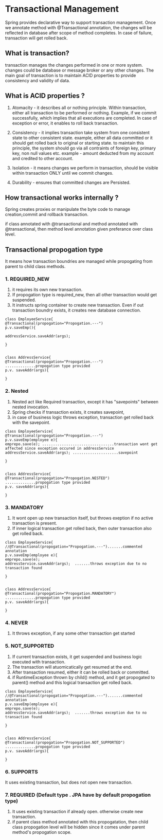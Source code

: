 # Transactional Management

Spring provides declarative way to support transaction management. Once we annotate method with @Transactional annotation, the changes will be reflected in database after scope of method completes. In case of failure, transaction will get rolled back. 


## What is transaction?
transaction manages the changes performed in one or more system. changes could be database or message broker or any other changes. The main goal of transaction is to maintain ACID properties to provide consistency and validity of data.

## What is ACID properties ?
1. Atomacity - it describes all or nothing principle. Within transaction, either all transaction to be performed or nothing. Example, if we commit successfully, which implies that all executions are completed. In case of exception or error, it enables to roll back transaction.
   
2. Consistency - it implies transaction take system from one consistent state to other consistent state. example, either all data committed or it should get rolled back to original or starting state. to maintain this principle, the system should go via all contraints of foreign key, primary key, non null values etc. example - amount deducted from my account and credited to other account. 

3. Isolation - it means changes we perform in transaction, should be visible within transaction ONLY until we commit changes.

4. Durability - ensures that committed changes are Persisted. 

## How transactional works internally ?
Spring creates proxies or manipulate the byte code to manage creation,commit and rollback transaction.

if class annotated with @transactional and method annotated with @transactional, then method level annotation given preferance over class level.

## Transactional propogation type
It means how transaction boundries are managed while propogating from parent to child class methods. 

### 1. REQUIRED_NEW
1. it requires its own new transaction.
2. If propogation type is required_new, then all other transaction would get suspended.
3. It instructs spring container to create new transaction. Even if out transaction boundry exists, it creates new database connection.

```
class EmployeeService{
@Transactional(propogation="Propogation.---")
p.v.saveEmp(){

addressService.saveAddr(args);

}


class AddressService{
@Transactional(propogation="Propogation.---") ..............propogation type provided
p.v. saveAddr(args){

}
```
   
### 2. Nested
1. Nested act like Required transaction, except it has "savepoints" between nested invocation.
2. Spring checks if transaction exists, it creates savepoint,
3. in case of business logic throws exception, transaction get rolled back with the savepoint.
   
```
class EmployeeService{
@Transactional(propogation="Propogation.---")
p.v.saveEmp(employee e){
emprepo.save(e); .................................transaction wont get affected since exception occured in addressService
addressService.saveAddr(args); .....................savepoint

}


class AddressService{
@Transactional(propogation="Propogation.NESTED") ..............propogation type provided
p.v. saveAddr(args){

}
```
### 3. MANDATORY
1. It wont open up new transaction itself, but throws exeption if no active transaction is present.
2. If inner logical transaction get rolled back, then outer transaction also get rolled back.

```
class EmployeeService{
//@Transactional(propogation="Propogation.---").......commented annotation
p.v.saveEmp(employee e){
emprepo.save(e); 
addressService.saveAddr(args);  .......throws exception due to no transaction found

}


class AddressService{
@Transactional(propogation="Propogation.MANDATORY") ..............propogation type provided
p.v. saveAddr(args){

}
```

### 4. NEVER
1. It throws exception, if any some other transaction get started


### 5. NOT_SUPPORTED
1. If current transaction exists, it get suspended and business logic executed with transaction. 
2. The transaction will atuomicatically get resumed at the end.
3. After transaction resumed, either it can be rolled back or committed.
4. if RuntimeException thrown by  child() method, and it get propogated to parent() method and this logical transaction get rolled back.

```
class EmployeeService{
//@Transactional(propogation="Propogation.---").......commented annotation
p.v.saveEmp(employee e){
emprepo.save(e); 
addressService.saveAddr(args);  .......throws exception due to no transaction found

}


class AddressService{
@Transactional(propogation="Propogation.NOT_SUPPORTED") ..............propogation type provided
p.v. saveAddr(args){

}
```

### 6. SUPPORTS
It uses existing transaction, but does not open new transaction. 

### 7. REQUIRED (Default type . JPA have by default propogation type)
1. It uses existing transaction if already open. otherwise create new transaction.
2. if parent class method annotated with this propogatation, then child class propogation level will be hidden since it comes under parent method's propogation scope.
     

